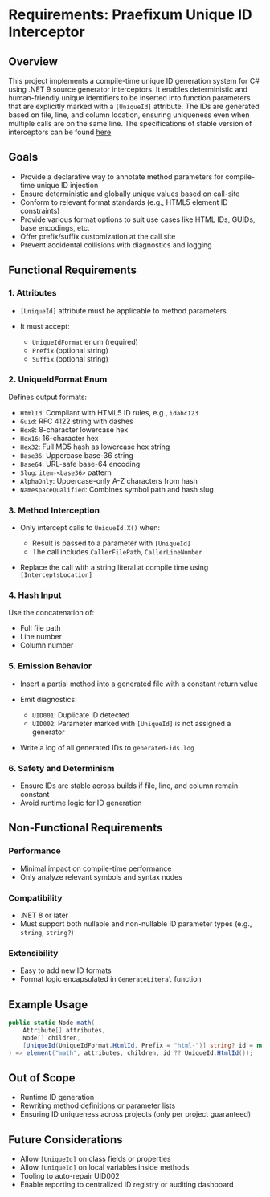 # Requirements: Praefixum Unique ID Interceptor

## Overview

This project implements a compile-time unique ID generation system for C# using .NET 9 source generator interceptors. It enables deterministic and human-friendly unique identifiers to be inserted into function parameters that are explicitly marked with a `[UniqueId]` attribute. The IDs are generated based on file, line, and column location, ensuring uniqueness even when multiple calls are on the same line. The specifications of stable version of interceptors can be found [here](https://raw.githubusercontent.com/dotnet/roslyn/main/docs/features/interceptors.md)

## Goals

* Provide a declarative way to annotate method parameters for compile-time unique ID injection
* Ensure deterministic and globally unique values based on call-site
* Conform to relevant format standards (e.g., HTML5 element ID constraints)
* Provide various format options to suit use cases like HTML IDs, GUIDs, base encodings, etc.
* Offer prefix/suffix customization at the call site
* Prevent accidental collisions with diagnostics and logging

## Functional Requirements

### 1. Attributes

* `[UniqueId]` attribute must be applicable to method parameters
* It must accept:

  * `UniqueIdFormat` enum (required)
  * `Prefix` (optional string)
  * `Suffix` (optional string)

### 2. UniqueIdFormat Enum

Defines output formats:

* `HtmlId`: Compliant with HTML5 ID rules, e.g., `idabc123`
* `Guid`: RFC 4122 string with dashes
* `Hex8`: 8-character lowercase hex
* `Hex16`: 16-character hex
* `Hex32`: Full MD5 hash as lowercase hex string
* `Base36`: Uppercase base-36 string
* `Base64`: URL-safe base-64 encoding
* `Slug`: `item-<base36>` pattern
* `AlphaOnly`: Uppercase-only A-Z characters from hash
* `NamespaceQualified`: Combines symbol path and hash slug

### 3. Method Interception

* Only intercept calls to `UniqueId.X()` when:

  * Result is passed to a parameter with `[UniqueId]`
  * The call includes `CallerFilePath`, `CallerLineNumber`
* Replace the call with a string literal at compile time using `[InterceptsLocation]`

### 4. Hash Input

Use the concatenation of:

* Full file path
* Line number
* Column number

### 5. Emission Behavior

* Insert a partial method into a generated file with a constant return value
* Emit diagnostics:

  * `UID001`: Duplicate ID detected
  * `UID002`: Parameter marked with `[UniqueId]` is not assigned a generator
* Write a log of all generated IDs to `generated-ids.log`

### 6. Safety and Determinism

* Ensure IDs are stable across builds if file, line, and column remain constant
* Avoid runtime logic for ID generation

## Non-Functional Requirements

### Performance

* Minimal impact on compile-time performance
* Only analyze relevant symbols and syntax nodes

### Compatibility

* .NET 8 or later
* Must support both nullable and non-nullable ID parameter types (e.g., `string`, `string?`)

### Extensibility

* Easy to add new ID formats
* Format logic encapsulated in `GenerateLiteral` function

## Example Usage

```csharp
public static Node math(
    Attribute[] attributes,
    Node[] children,
    [UniqueId(UniqueIdFormat.HtmlId, Prefix = "html-")] string? id = null
) => element("math", attributes, children, id ?? UniqueId.HtmlId());
```

## Out of Scope

* Runtime ID generation
* Rewriting method definitions or parameter lists
* Ensuring ID uniqueness across projects (only per project guaranteed)

## Future Considerations

* Allow `[UniqueId]` on class fields or properties
* Allow `[UniqueId]` on local variables inside methods
* Tooling to auto-repair UID002
* Enable reporting to centralized ID registry or auditing dashboard
